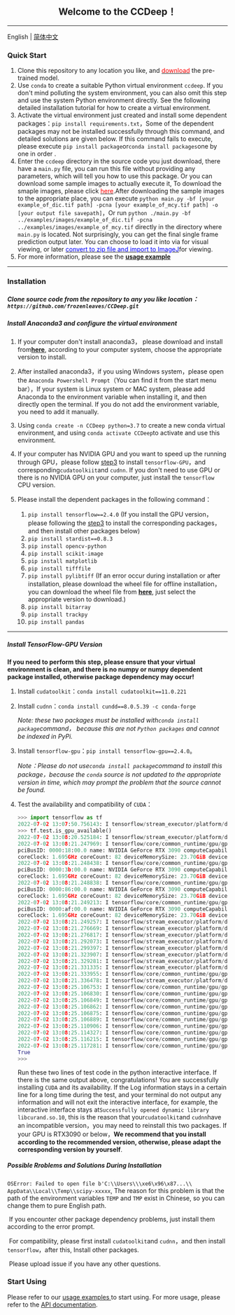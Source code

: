 ## <center>Welcome to the CCDeep！</center>

------

English | [简体中文](./README_cn.md)



### Quick Start

1.   Clone this repository to any location you like, and <a href="https://github.com/frozenleaves/CCDeep-release1.2/releases/download/v1.2/models.rar"><font color=red>download</font></a> the pre-trained model.
2.   Use `conda` to create a suitable Python virtual environment `ccdeep`. If you don't mind polluting the system environment, you can also omit this step and use the system Python environment directly. See the following detailed installation tutorial for how to create a virtual environment.
3.   Activate the virtual environment just created and install some dependent packages：`pip install requirements.txt`，Some of the dependent packages may not be installed successfully through this command, and detailed solutions are given below. If this command fails to execute, please execute `pip install package`or`conda install packages`one by one in order .
4.   Enter the `ccdeep` directory in the source code you just download, there have a `main.py` file, you can run this file without providing any parameters, which will tell you how to use this package. Or you can download some sample images to actually execute it, To download the smaple images, please click <a href="https://github.com/frozenleaves/CCDeep/releases/tag/v1.2.1"><font color=red>here</font></a>.After downloading the sample images to the appropriate place, you can execute `python main.py -bf [your example_of_dic.tif path] -pcna [your example_of_mcy.tif path] -o [your output file savepath]`，Or run `python ./main.py -bf ../examples/images/example_of_dic.tif -pcna ../examples/images/example_of_mcy.tif` directly in the directory where `main.py` is located. Not surprisingly, you can get the final single frame prediction output later. You can choose to load it into via for visual viewing, or later <a href=""><font color=blue>convert to zip file and import to ImageJ</font></a>for viewing.
5.   For more information, please see the <a href="#">**usage example**</a>

--------

### Installation

##### Clone source code from the repository to any you like location：`https://github.com/frozenleaves/CCDeep.git`

##### Install Anaconda3 and configure the virtual environment

1.   If your computer don't install anaconda3， please download and install from<a href="https://www.anaconda.com/products/distribution">**here**</a>, according to your computer system, choose the appropriate version to install.

2.   After installed anaconda3，if you using Windows system，please open the `Anaconda Powershell Prompt`（You can find it from the start menu bar），If your system is  Linux system or  MAC system, please add Anaconda to the environment variable when installing it, and then directly open the terminal. If you do not add the environment variable, you need to add it manually.
3.   Using `conda create -n CCDeep python=3.7` to create a new conda virtual environment, and using `conda activate CCDeep`to activate and use this environment.
4.   If your computer has NVIDIA GPU and you want to speed up the running through GPU，please follow [step3](#step3) to install `tensorflow-GPU`，and corresponding`cudatoolkiit`and `cudnn`. If you don't need to use GPU or there is no NVIDIA GPU on your computer, just install the `tensorflow` CPU version.
5.   Please install the dependent packages in the following command：
     1.   `pip install tensorflow==2.4.0` (If you install the GPU version，please following the [step3](#step3) to install the corresponding packages，and then install other packages below)
     2.   `pip install stardist==0.8.3` 
     3.   `pip install opencv-python`
     4.   `pip install scikit-image`
     5.   `pip install matplotlib`
     6.   `pip install tifffile`
     7.   `pip install pylibtiff` (If an error occur during installation or after installation, please download the wheel file for offline installation，you can download the wheel file from <a href="https://www.lfd.uci.edu/~gohlke/pythonlibs/#pylibtiff">**here**</a>, just select the appropriate version to download.)
     8.   `pip install bitarray`
     9.   `pip install trackpy`
     10.   `pip install pandas`

-------

##### <span id="step3">Install TensorFlow-GPU Version</span>

**If you need to perform this step, please ensure that your virtual environment is clean, and there is no numpy or numpy dependent package installed, otherwise package dependency may occur!**

1.   Install `cudatoolkit`：`conda install cudatoolkit==11.0.221`

2.   Install `cudnn`：`conda install cundd==8.0.5.39 -c conda-forge`

     *Note: these two packages must be installed with`conda install package`command， because this are not `Python packages` and cannot be indexed in PyPi.*

3.   Install `tensorflow-gpu`：`pip install tensorflow-gpu==2.4.0`。

     *Note：Please do not use`conda install package`command to install this package，because the `conda` source is not updated to the appropriate version in time, which may prompt the problem that the source cannot be found.*

4.   Test the availability and compatibility of `CUDA`：

     ```python
     >>> import tensorflow as tf
     2022-07-02 13:07:50.756143: I tensorflow/stream_executor/platform/default/dso_loader.cc:49] Successfully opened dynamic library libcudart.so.11.0
     >>> tf.test.is_gpu_available()
     2022-07-02 13:08:20.525184: I tensorflow/stream_executor/platform/default/dso_loader.cc:49] Successfully opened dynamic library libcuda.so.1
     2022-07-02 13:08:21.247969: I tensorflow/core/common_runtime/gpu/gpu_device.cc:1720] Found device 0 with properties:
     pciBusID: 0000:18:00.0 name: NVIDIA GeForce RTX 3090 computeCapability: 8.6
     coreClock: 1.695GHz coreCount: 82 deviceMemorySize: 23.70GiB deviceMemoryBandwidth: 871.81GiB/s
     2022-07-02 13:08:21.248438: I tensorflow/core/common_runtime/gpu/gpu_device.cc:1720] Found device 1 with properties:
     pciBusID: 0000:3b:00.0 name: NVIDIA GeForce RTX 3090 computeCapability: 8.6
     coreClock: 1.695GHz coreCount: 82 deviceMemorySize: 23.70GiB deviceMemoryBandwidth: 871.81GiB/s
     2022-07-02 13:08:21.248838: I tensorflow/core/common_runtime/gpu/gpu_device.cc:1720] Found device 2 with properties:
     pciBusID: 0000:86:00.0 name: NVIDIA GeForce RTX 3090 computeCapability: 8.6
     coreClock: 1.695GHz coreCount: 82 deviceMemorySize: 23.70GiB deviceMemoryBandwidth: 871.81GiB/s
     2022-07-02 13:08:21.249213: I tensorflow/core/common_runtime/gpu/gpu_device.cc:1720] Found device 3 with properties:
     pciBusID: 0000:af:00.0 name: NVIDIA GeForce RTX 3090 computeCapability: 8.6
     coreClock: 1.695GHz coreCount: 82 deviceMemorySize: 23.70GiB deviceMemoryBandwidth: 871.81GiB/s
     2022-07-02 13:08:21.249257: I tensorflow/stream_executor/platform/default/dso_loader.cc:49] Successfully opened dynamic library libcudart.so.11.0
     2022-07-02 13:08:21.276669: I tensorflow/stream_executor/platform/default/dso_loader.cc:49] Successfully opened dynamic library libcublas.so.11
     2022-07-02 13:08:21.276817: I tensorflow/stream_executor/platform/default/dso_loader.cc:49] Successfully opened dynamic library libcublasLt.so.11
     2022-07-02 13:08:21.292073: I tensorflow/stream_executor/platform/default/dso_loader.cc:49] Successfully opened dynamic library libcufft.so.10
     2022-07-02 13:08:21.299397: I tensorflow/stream_executor/platform/default/dso_loader.cc:49] Successfully opened dynamic library libcurand.so.10
     2022-07-02 13:08:21.323907: I tensorflow/stream_executor/platform/default/dso_loader.cc:49] Successfully opened dynamic library libcusolver.so.10
     2022-07-02 13:08:21.329281: I tensorflow/stream_executor/platform/default/dso_loader.cc:49] Successfully opened dynamic library libcusparse.so.11
     2022-07-02 13:08:21.331335: I tensorflow/stream_executor/platform/default/dso_loader.cc:49] Successfully opened dynamic library libcudnn.so.8
     2022-07-02 13:08:21.333955: I tensorflow/core/common_runtime/gpu/gpu_device.cc:1862] Adding visible gpu devices: 0, 1, 2, 3
     2022-07-02 13:08:21.336478: I tensorflow/stream_executor/platform/default/dso_loader.cc:49] Successfully opened dynamic library libcudart.so.11.0
     2022-07-02 13:08:25.106753: I tensorflow/core/common_runtime/gpu/gpu_device.cc:1261] Device interconnect StreamExecutor with strength 1 edge matrix:
     2022-07-02 13:08:25.106830: I tensorflow/core/common_runtime/gpu/gpu_device.cc:1267]      0 1 2 3
     2022-07-02 13:08:25.106849: I tensorflow/core/common_runtime/gpu/gpu_device.cc:1280] 0:   N N N N
     2022-07-02 13:08:25.106862: I tensorflow/core/common_runtime/gpu/gpu_device.cc:1280] 1:   N N N N
     2022-07-02 13:08:25.106875: I tensorflow/core/common_runtime/gpu/gpu_device.cc:1280] 2:   N N N N
     2022-07-02 13:08:25.106889: I tensorflow/core/common_runtime/gpu/gpu_device.cc:1280] 3:   N N N N
     2022-07-02 13:08:25.110906: I tensorflow/core/common_runtime/gpu/gpu_device.cc:1406] Created TensorFlow device (/device:GPU:0 with 468 MB memory) -> physical GPU (device: 0, name: NVIDIA GeForce RTX 3090, pci bus id: 0000:18:00.0, compute capability: 8.6)
     2022-07-02 13:08:25.114327: I tensorflow/core/common_runtime/gpu/gpu_device.cc:1406] Created TensorFlow device (/device:GPU:1 with 22430 MB memory) -> physical GPU (device: 1, name: NVIDIA GeForce RTX 3090, pci bus id: 0000:3b:00.0, compute capability: 8.6)
     2022-07-02 13:08:25.116215: I tensorflow/core/common_runtime/gpu/gpu_device.cc:1406] Created TensorFlow device (/device:GPU:2 with 1250 MB memory) -> physical GPU (device: 2, name: NVIDIA GeForce RTX 3090, pci bus id: 0000:86:00.0, compute capability: 8.6)
     2022-07-02 13:08:25.117281: I tensorflow/core/common_runtime/gpu/gpu_device.cc:1406] Created TensorFlow device (/device:GPU:3 with 14009 MB memory) -> physical GPU (device: 3, name: NVIDIA GeForce RTX 3090, pci bus id: 0000:af:00.0, compute capability: 8.6)
     True
     >>> 
     ```

     Run these two lines of test code in the python interactive interface. If there is the same output above, congratulations!  You are successfully installing `CUDA` and its availability. If the Log information stays in a certain line for a long time during the test, and your terminal  do not output any information and will not exit the interactive interface, for example, the interactive interface stays at`Successfully opened dynamic library libcurand.so.10`, this is the reason that your`cudatoolkit`and `cudnn`have an incompatible version，you may need to reinstall this two packages. If your GPU is RTX3090 or below，**We recommend that you install according to the recommended version, otherwise, please adapt the corresponding version by yourself**.

     

##### Possible Rroblems and Solutions During Installation

​	`OSError: Failed to open file b'C:\\Users\\\xe6\x96\x87...\\ AppData\\Local\\Temp\\scipy-xxxxx`, The reason for this problem is that the path of the environment variables `TEMP` and `TMP` exist in Chinese, so you can change them to pure English path.

​	If you encounter other package dependency problems, just install them according to the error prompt.

​	For compatibility, please first install `cudatoolkit`and `cudnn`，and then install `tensorflow`，after this, Install other packages.

​	Please upload issue if you have any other questions.



### Start Using

Please refer to our <a href= "#" > usage examples </a> to start using. For more usage, please refer to the <a href= "https://ccdeep.readthedocs.io/zh/latest/index.html" >API documentation</a>.

